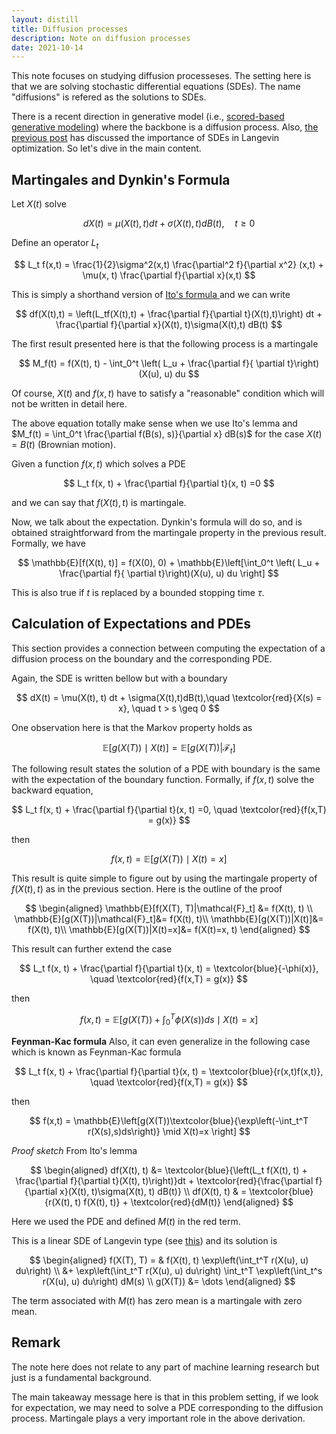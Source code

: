 ```yaml
---
layout: distill
title: Diffusion processes
description: Note on diffusion processes
date: 2021-10-14
---
```


This note focuses on studying diffusion processeses. The setting here is that we are solving stochastic differential equations (SDEs). The name "diffusions" is refered as the solutions to SDEs.

There is a recent direction in generative model (i.e., <a href="https://arxiv.org/abs/2011.13456"> scored-based generative modeling</a>) where the backbone is a diffusion process. Also, <a href="https://anh-tong.github.io/blog/2021/application_machine_learning/">the previous post</a> has discussed the importance of SDEs in Langevin optimization. So let's dive in the main content.

## Martingales and Dynkin's Formula

Let $X(t)$ solve

$$
dX(t) = \mu(X(t), t) dt + \sigma(X(t),t)dB(t), \quad t \geq 0
$$

Define an operator $L_t$ 

$$
L_t f(x,t) = \frac{1}{2}\sigma^2(x,t) \frac{\partial^2 f}{\partial x^2} (x,t) + \mu(x, t) \frac{\partial f}{\partial x}(x,t)
$$

This is simply a shorthand version of <a href="https://en.wikipedia.org/wiki/It%C3%B4%27s_lemma">Ito's formula </a> and we can write

$$
df(X(t),t) = \left(L_tf(X(t),t) + \frac{\partial f}{\partial t}(X(t),t)\right) dt + \frac{\partial f}{\partial x}(X(t), t)\sigma(X(t),t) dB(t)
$$

The first result presented here is that the following process is a martingale

$$
M_f(t) = f(X(t), t) - \int_0^t \left( L_u + \frac{\partial f}{ \partial t}\right)(X(u), u) du
$$

Of course, $X(t)$ and $f(x, t)$ have to satisfy a "reasonable" condition which will not be written in detail here. 

The above equation totally make sense when we use Ito's lemma and $M_f(t) = \int_0^t \frac{\partial f(B(s), s)}{\partial x} dB(s)$ for the case $X(t) = B(t)$ (Brownian motion). 

Given a function $f(x,t)$ which solves a PDE

$$
L_t f(x, t) + \frac{\partial f}{\partial t}(x, t) =0
$$

and we can say that $f(X(t), t)$ is martingale.

Now, we talk about the expectation. Dynkin's formula will do so, and is obtained straightforward from the martingale property in the previous result. Formally, we have

$$
\mathbb{E}[f(X(t), t)] = f(X(0), 0) + \mathbb{E}\left[\int_0^t \left( L_u + \frac{\partial f}{ \partial t}\right)(X(u), u) du \right]
$$

This is also true if $t$ is replaced by a bounded stopping time $\tau$. 

## Calculation of Expectations and PDEs

This section provides a connection between computing the expectation of a diffusion process on the boundary and the corresponding PDE.

Again, the SDE is written bellow but with a boundary

$$
dX(t) = \mu(X(t), t) dt + \sigma(X(t),t)dB(t),\quad \textcolor{red}{X(s) = x}, \quad t > s \geq 0
$$

One observation here is that the Markov property holds as

$$
\mathbb{E}[g(X(T)) \mid X(t)] = \mathbb{E}[g(X(T))| \mathcal{F}_t]
$$

The following result states the solution of a PDE with boundary is the same with the expectation of the boundary function. Formally, if $f(x, t)$ solve the backward equation, 

$$
L_t f(x, t) + \frac{\partial f}{\partial t}(x, t) =0, \quad \textcolor{red}{f(x,T) = g(x)}
$$

then 

$$
f(x,t) = \mathbb{E}[g(X(T)) \mid X(t)=x]
$$

This result is quite simple to figure out by using the martingale property of $f(X(t), t)$ as in the previous section. Here is the outline of the proof

$$
\begin{aligned}
\mathbb{E}[f(X(T), T)|\mathcal{F}_t] &= f(X(t), t) \\
\mathbb{E}[g(X(T))|\mathcal{F}_t]&= f(X(t), t)\\
\mathbb{E}[g(X(T))|X(t)]&= f(X(t), t)\\
\mathbb{E}[g(X(T))|X(t)=x]&= f(X(t)=x, t)
\end{aligned}
$$

This result can further extend the case 

$$
L_t f(x, t) + \frac{\partial f}{\partial t}(x, t) = \textcolor{blue}{-\phi(x)}, \quad \textcolor{red}{f(x,T) = g(x)}
$$

then 

$$
f(x,t) = \mathbb{E}\left[g(X(T)) + \int_0^T \phi(X(s))ds \mid X(t)=x \right]
$$

**Feynman-Kac formula** Also, it can even generalize in the following case which is known as Feynman-Kac formula

$$
L_t f(x, t) + \frac{\partial f}{\partial t}(x, t) = \textcolor{blue}{r(x,t)f(x,t)}, \quad \textcolor{red}{f(x,T) = g(x)}
$$

then 

$$
f(x,t) = \mathbb{E}\left[g(X(T))\textcolor{blue}{\exp\left(-\int_t^T r(X(s),s)ds\right)} \mid X(t)=x \right]
$$

*Proof sketch*
From Ito's lemma

$$
\begin{aligned}
df(X(t), t) &= \textcolor{blue}{\left(L_t f(X(t), t) + \frac{\partial f}{\partial t}(X(t), t)\right)}dt + \textcolor{red}{\frac{\partial f}{\partial x}(X(t), t)\sigma(X(t), t) dB(t)} \\
df(X(t), t) & = \textcolor{blue}{r(X(t), t) f(X(t), t)} + \textcolor{red}{dM(t)}
\end{aligned}
$$

Here we used the PDE and defined $M(t)$ in the red term.

This is a linear SDE of Langevin type (see <a href="https://en.wikipedia.org/wiki/Stochastic_differential_equation">this</a>) and its solution is

$$
\begin{aligned}
f(X(T), T) = & f(X(t), t) \exp\left(\int_t^T r(X(u), u) du\right) \\
&+ \exp\left(\int_t^T r(X(u), u) du\right) \int_t^T \exp\left(\int_t^s r(X(u), u) du\right) dM(s) \\
g(X(T)) &= \dots
\end{aligned}
$$

The term associated with $M(t)$ has zero mean is a martingale with zero mean.




<!-- ## Time Homogeneous Diffusions
Now, consider a case of time-independent coefficients SDEs

$$
dX(t) = \mu(X(t))dt + \sigma(X(t))dB(t)
$$ -->


## Remark

The note here does not relate to any part of machine learning research but just is a fundamental background. 

The main takeaway message here is that in this problem setting, if we look for expectation, we may need to solve a PDE corresponding to the diffusion process. 
Martingale plays a very important role in the above derivation.


